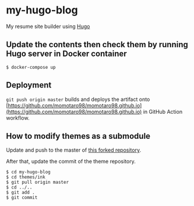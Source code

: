 # my-hugo-blog

My resume site builder using [Hugo](https://gohugo.io)

## Update the contents then check them by running Hugo server in Docker container

```
$ docker-compose up
```

## Deployment

`git push origin master` builds and deploys the artifact onto [https://github.com/momotaro98/momotaro98.github.io](https://github.com/momotaro98/momotaro98.github.io) in GitHub Action workflow.

## How to modify themes as a submodule

Update and push to the master of [this forked repository](https://github.com/momotaro98/hugo-ink).

After that, update the commit of the theme repository.

```
$ cd my-hugo-blog
$ cd themes/ink
$ git pull origin master
$ cd ../..
$ git add .
$ git commit
```
